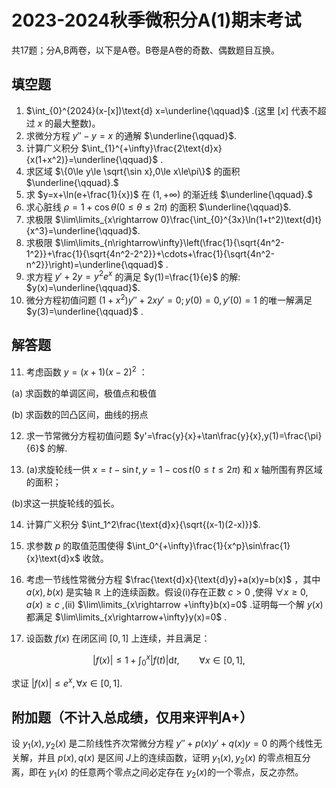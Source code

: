 # 2023-2024秋季微积分A(1)期末考试

共17题；分A,B两卷，以下是A卷。B卷是A卷的奇数、偶数题目互换。

## 填空题

1. $\int_{0}^{2024}(x-[x])\text{d} x=\underline{\qquad}$ .(这里 $[x]$ 代表不超过 $x$ 的最大整数)。
2. 求微分方程 $y''-y=x$ 的通解 $\underline{\qquad}$.
3. 计算广义积分 $\int_{1}^{+\infty}\frac{2\text{d}x}{x(1+x^2)}=\underline{\qquad}$ .
4. 求区域 $\{0\le y\le \sqrt{\sin x},0\le x\le\pi\}$ 的面积 $\underline{\qquad}.$
5. 求 $y=x+\ln(e+\frac{1}{x})$ 在 $(1,+\infty)$ 的渐近线 $\underline{\qquad}.$
6. 求心脏线 $\rho=1+\cos\theta(0\le \theta\le 2\pi)$ 的面积 $\underline{\qquad}$.
7. 求极限 $\lim\limits_{x\rightarrow 0}\frac{\int_{0}^{3x}\ln(1+t^2)\text{d}t}{x^3}=\underline{\qquad}$.
8. 求极限 $\lim\limits_{n\rightarrow\infty}\left(\frac{1}{\sqrt{4n^2-1^2}}+\frac{1}{\sqrt{4n^2-2^2}}+\cdots+\frac{1}{\sqrt{4n^2-n^2}}\right)=\underline{\qquad}$ .
9. 求方程 $y'+2y=y^2e^x$ 的满足 $y(1)=\frac{1}{e}$ 的解: $y(x)=\underline{\qquad}$.
10. 微分方程初值问题 $(1+x^2)y''+2xy'=0; y(0)=0,y'(0)=1$ 的唯一解满足 $y(3)=\underline{\qquad}$ .

## 解答题

11. 考虑函数 $y=(x+1)(x-2)^2$ ：
    
   (a) 求函数的单调区间，极值点和极值

   (b) 求函数的凹凸区间，曲线的拐点
   
12. 求一节常微分方程初值问题 $y'=\frac{y}{x}+\tan\frac{y}{x},y(1)=\frac{\pi}{6}$ 的解.


13. (a)求旋轮线一供 $x=t-\sin t,y=1-\cos t(0\le t\le 2\pi)$ 和 $x$ 轴所围有界区域的面积；

   (b)求这一拱旋轮线的弧长。
   
14. 计算广义积分 $\int_1^2\frac{\text{d}x}{\sqrt{(x-1)(2-x)}}$.
15. 求参数 $p$ 的取值范围使得 $\int_0^{+\infty}\frac{1}{x^p}\sin\frac{1}{x}\text{d}x$ 收敛。
16. 考虑一节线性常微分方程 $\frac{\text{d}x}{\text{d}y}+a(x)y=b(x)$ ，其中 $a(x),b(x)$ 是实轴 $\mathbb{R}$ 上的连续函数。假设(i)存在正数 $c>0$ ,使得 $\forall x\ge 0,a(x)\ge c$ ,(ii) $\lim\limits_{x\rightarrow +\infty}b(x)=0$ .证明每一个解 $y(x)$ 都满足 $\lim\limits_{x\rightarrow+\infty}y(x)=0$ .

17. 设函数 $f(x)$ 在闭区间 $[0,1]$ 上连续，并且满足：

   $$|f(x)|\leq 1+\int_{0}^{x}|f(t)|\text{d}t,\qquad \forall x\in[0,1],$$

   求证 $|f(x)|\le e^x,\forall x\in[0,1].$

## 附加题（不计入总成绩，仅用来评判A+）

设 $y_1(x),y_2(x)$ 是二阶线性齐次常微分方程 $y''+p(x)y'+q(x)y=0$ 的两个线性无关解，并且 $p(x),q(x)$ 是区间 $J$上的连续函数，证明 $y_1(x),y_2(x)$ 的零点相互分离，即在 $y_1(x)$ 的任意两个零点之间必定存在 $y_2(x)$的一个零点，反之亦然。

